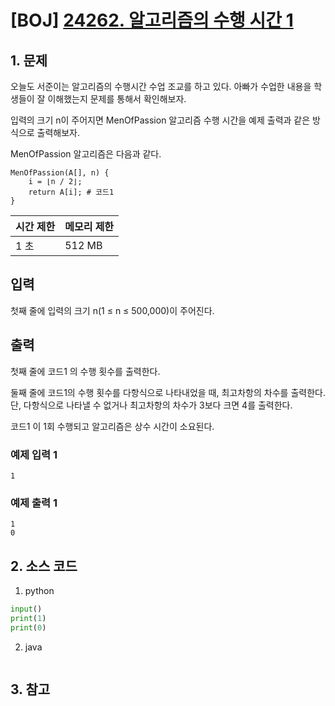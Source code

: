 # [BOJ] [24262. 알고리즘의 수행 시간 1](https://www.acmicpc.net/problem/24262)

## 1. 문제

오늘도 서준이는 알고리즘의 수행시간 수업 조교를 하고 있다. 아빠가 수업한 내용을 학생들이 잘 이해했는지 문제를 통해서 확인해보자.

입력의 크기 n이 주어지면 MenOfPassion 알고리즘 수행 시간을 예제 출력과 같은 방식으로 출력해보자.

MenOfPassion 알고리즘은 다음과 같다.

```
MenOfPassion(A[], n) {
    i = ⌊n / 2⌋;
    return A[i]; # 코드1
}
```


| 시간 제한 | 메모리 제한 |
|:------|:-------| 
| 1 초   | 512 MB |


## 입력

첫째 줄에 입력의 크기 n(1 ≤ n ≤ 500,000)이 주어진다.


## 출력

첫째 줄에 코드1 의 수행 횟수를 출력한다.

둘째 줄에 코드1의 수행 횟수를 다항식으로 나타내었을 때, 최고차항의 차수를 출력한다. 단, 다항식으로 나타낼 수 없거나 최고차항의 차수가 3보다 크면 4를 출력한다.

코드1 이 1회 수행되고 알고리즘은 상수 시간이 소요된다.

### 예제 입력 1

```
1
```

### 예제 출력 1

```
1
0
```




## 2. 소스 코드

1. python

```python
input()
print(1)
print(0)
```

2. java

```java

```


## 3. 참고

```

```



